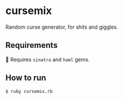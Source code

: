 cursemix
========

Random curse generator, for shits and giggles.


## Requirements

:gem: Requires ```sinatra``` and ```haml``` gems.

## How to run

```sh
$ ruby cursemix.rb
```
